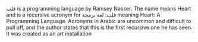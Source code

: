 قلب is a programming language by Ramsey Nasser. The name means Heart and is a recursive acronym for قلب: لغة برمجة meaning Heart: A Programming Language. Acronyms in Arabic are uncommon and difficult to pull off, and the author states that this is the first recursive one he has seen. It was created as an art installation
